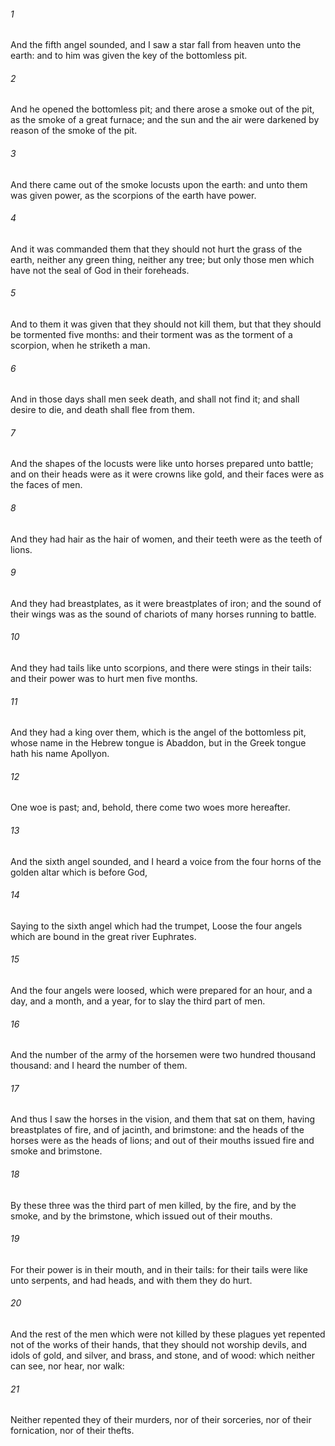 ###### 1
And the fifth angel sounded, and I saw a star fall from heaven unto the earth: and to him was given the key of the bottomless pit.

###### 2
And he opened the bottomless pit; and there arose a smoke out of the pit, as the smoke of a great furnace; and the sun and the air were darkened by reason of the smoke of the pit.

###### 3
And there came out of the smoke locusts upon the earth: and unto them was given power, as the scorpions of the earth have power.

###### 4
And it was commanded them that they should not hurt the grass of the earth, neither any green thing, neither any tree; but only those men which have not the seal of God in their foreheads.

###### 5
And to them it was given that they should not kill them, but that they should be tormented five months: and their torment was as the torment of a scorpion, when he striketh a man.

###### 6
And in those days shall men seek death, and shall not find it; and shall desire to die, and death shall flee from them.

###### 7
And the shapes of the locusts were like unto horses prepared unto battle; and on their heads were as it were crowns like gold, and their faces were as the faces of men.

###### 8
And they had hair as the hair of women, and their teeth were as the teeth of lions.

###### 9
And they had breastplates, as it were breastplates of iron; and the sound of their wings was as the sound of chariots of many horses running to battle.

###### 10
And they had tails like unto scorpions, and there were stings in their tails: and their power was to hurt men five months.

###### 11
And they had a king over them, which is the angel of the bottomless pit, whose name in the Hebrew tongue is Abaddon, but in the Greek tongue hath his name Apollyon.

###### 12
One woe is past; and, behold, there come two woes more hereafter.

###### 13
And the sixth angel sounded, and I heard a voice from the four horns of the golden altar which is before God,

###### 14
Saying to the sixth angel which had the trumpet, Loose the four angels which are bound in the great river Euphrates.

###### 15
And the four angels were loosed, which were prepared for an hour, and a day, and a month, and a year, for to slay the third part of men.

###### 16
And the number of the army of the horsemen were two hundred thousand thousand: and I heard the number of them.

###### 17
And thus I saw the horses in the vision, and them that sat on them, having breastplates of fire, and of jacinth, and brimstone: and the heads of the horses were as the heads of lions; and out of their mouths issued fire and smoke and brimstone.

###### 18
By these three was the third part of men killed, by the fire, and by the smoke, and by the brimstone, which issued out of their mouths.

###### 19
For their power is in their mouth, and in their tails: for their tails were like unto serpents, and had heads, and with them they do hurt.

###### 20
And the rest of the men which were not killed by these plagues yet repented not of the works of their hands, that they should not worship devils, and idols of gold, and silver, and brass, and stone, and of wood: which neither can see, nor hear, nor walk:

###### 21
Neither repented they of their murders, nor of their sorceries, nor of their fornication, nor of their thefts.

